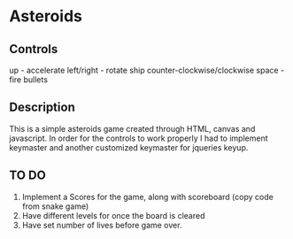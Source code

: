 Asteroids
=========

Controls
---------

up - accelerate
left/right - rotate ship counter-clockwise/clockwise
space - fire bullets


Description
------------

This is a simple asteroids game created through HTML, canvas and javascript.
In order for the controls to work properly I had to implement keymaster and another customized keymaster for 
jqueries keyup. 

TO DO
-------

1. Implement a Scores for the game, along with scoreboard (copy code from snake game)
2. Have different levels for once the board is cleared
3. Have set number of lives before game over.
